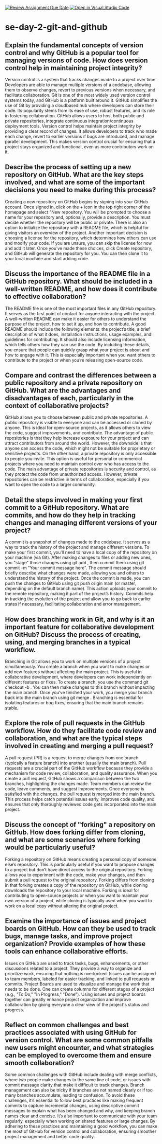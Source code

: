 [![Review Assignment Due Date](https://classroom.github.com/assets/deadline-readme-button-22041afd0340ce965d47ae6ef1cefeee28c7c493a6346c4f15d667ab976d596c.svg)](https://classroom.github.com/a/8wgCKhpZ)
[![Open in Visual Studio Code](https://classroom.github.com/assets/open-in-vscode-2e0aaae1b6195c2367325f4f02e2d04e9abb55f0b24a779b69b11b9e10269abc.svg)](https://classroom.github.com/online_ide?assignment_repo_id=18412510&assignment_repo_type=AssignmentRepo)
# se-day-2-git-and-github
## Explain the fundamental concepts of version control and why GitHub is a popular tool for managing versions of code. How does version control help in maintaining project integrity?

Version control is a system that tracks changes made to a project over time. Developers are able to manage multiple versions of a codebase, allowing them to observe changes, revert to previous versions when necessary, and facilitate collaboration.
Git is one of the most widely used version control systems today, and GitHub is a platform built around it. GitHub simplifies the use of Git by providing a cloudbased hub where developers can store their code. Its popularity stems from its ease of use, robust features, and its role in fostering collaboration. GitHub allows users to host both public and private repositories, integrate continuous integration/continuous deployment tools.
Version control helps maintain project integrity by providing a clear record of changes. It allows developers to track who made each change, revert to earlier versions if bugs are introduced, and manage parallel development. This makes version control crucial for ensuring that a project stays organized and functional, even as more contributors work on it.


## Describe the process of setting up a new repository on GitHub. What are the key steps involved, and what are some of the important decisions you need to make during this process?
Creating a new repository on GitHub begins by signing into your GitHub account. Once signed in, click on the + icon in the top right corner of the homepage and select "New repository. You will be prompted to choose a name for your repository and, optionally, provide a description. You must decide whether the repository will be public or private. There is also an option to initialize the repository with a README file, which is helpful for giving visitors an overview of the project.
Another important decision is choosing a license for the repository, which determines how others can use and modify your code. If you are unsure, you can skip the license for now and add it later. Once you've made these choices, click Create repository, and GitHub will generate the repository for you. You can then clone it to your local machine and start adding code.



## Discuss the importance of the README file in a GitHub repository. What should be included in a well-written README, and how does it contribute to effective collaboration?
The README file is one of the most important files in any GitHub repository. It serves as the first point of contact for anyone interacting with the project. A well-written README can make it easier for others to understand the purpose of the project, how to set it up, and how to contribute.
A good README should include the following elements: the project’s title, a brief description of what it does, installation instructions, usage examples, and guidelines for contributing. It should also include licensing information, which tells others how they can use the code. By including these details, you ensure that people can quickly grasp what your project is about and how to engage with it. This is especially important when you want others to contribute to the project or when you’re releasing open-source code.


## Compare and contrast the differences between a public repository and a private repository on GitHub. What are the advantages and disadvantages of each, particularly in the context of collaborative projects?
GitHub allows you to choose between public and private repositories. A public repository is visible to everyone and can be accessed or cloned by anyone. This is ideal for open-source projects, as it allows others to view the code, suggest improvements, and contribute. The advantage of public repositories is that they help increase exposure for your project and can attract contributors from around the world. However, the downside is that anyone can access the code, which might not be suitable for proprietary or sensitive projects.
On the other hand, a private repository is only accessible to people you invite. This option is useful for personal or commercial projects where you need to maintain control over who has access to the code. The main advantage of private repositories is security and control, as they protect the code from unauthorized access. However, private repositories can be restrictive in terms of collaboration, especially if you want to open the code to a larger community.


## Detail the steps involved in making your first commit to a GitHub repository. What are commits, and how do they help in tracking changes and managing different versions of your project?
A commit is a snapshot of changes made to the codebase. It serves as a way to track the history of the project and manage different versions. To make your first commit, you'll need to have a local copy of the repository on your machine (via Git). After making changes to files or adding new ones, you "stage" those changes using git add <filename>, then commit them using git commit -m "Your commit message here". The commit message should briefly describe what changes were made, allowing you and others to understand the history of the project.
Once the commit is made, you can push the changes to GitHub using git push origin main (or master, depending on the default branch name). This action uploads your commit to the remote repository, making it part of the project’s history. Commits help in tracking the evolution of the project and allow you to go back to earlier states if necessary, facilitating collaboration and error management.




## How does branching work in Git, and why is it an important feature for collaborative development on GitHub? Discuss the process of creating, using, and merging branches in a typical workflow.
Branching in Git allows you to work on multiple versions of a project simultaneously. You create a branch when you want to make changes or add new features without affecting the main project. This is useful in collaborative development, where developers can work independently on different features or fixes.
To create a branch, you use the command git checkout -b <branch-name>. You can then make changes to this branch without impacting the main branch. Once you’ve finished your work, you merge your branch back into the main branch using git merge <branch-name>. Branching is essential for isolating features or bug fixes, ensuring that the main branch remains stable.



## Explore the role of pull requests in the GitHub workflow. How do they facilitate code review and collaboration, and what are the typical steps involved in creating and merging a pull request?
A pull request (PR) is a request to merge changes from one branch (typically a feature branch) into another (usually the main branch). Pull requests are a crucial part of the GitHub workflow because they provide a mechanism for code review, collaboration, and quality assurance.
When you create a pull request, GitHub shows a comparison between the two branches, highlighting the changes made. Team members can review the code, leave comments, and suggest improvements. Once everyone is satisfied with the changes, the pull request is merged into the main branch. This process helps catch potential issues early, improves code quality, and ensures that only thoroughly reviewed code gets incorporated into the main project.



## Discuss the concept of "forking" a repository on GitHub. How does forking differ from cloning, and what are some scenarios where forking would be particularly useful?
Forking a repository on GitHub means creating a personal copy of someone else’s repository. This is particularly useful if you want to propose changes to a project but don’t have direct access to the original repository. Forking allows you to experiment with the code, make your changes, and then submit a pull request to the original repository.
Forking differs from cloning in that forking creates a copy of the repository on GitHub, while cloning downloads the repository to your local machine. Forking is ideal for contributing to open-source projects or when you want to maintain your own version of a project, while cloning is typically used when you want to work on a local copy without altering the original project.



## Examine the importance of issues and project boards on GitHub. How can they be used to track bugs, manage tasks, and improve project organization? Provide examples of how these tools can enhance collaborative efforts.
Issues on GitHub are used to track tasks, bugs, enhancements, or other discussions related to a project. They provide a way to organize and prioritize work, ensuring that nothing is overlooked. Issues can be assigned to team members, labeled for easier tracking, and linked to pull requests or commits.
Project Boards are used to visualize and manage the work that needs to be done. One can create columns for different stages of a project (e.g., "To Do," "In Progress," "Done"). Using issues and project boards together can greatly enhance project organization and improve collaboration by giving everyone a clear view of the project's status and progress.


## Reflect on common challenges and best practices associated with using GitHub for version control. What are some common pitfalls new users might encounter, and what strategies can be employed to overcome them and ensure smooth collaboration?
Some common challenges with GitHub include dealing with merge conflicts, where two people make changes to the same line of code, or issues with commit message clarity that make it difficult to track changes. Branch management can also be tricky if branches are not named clearly or if too many branches accumulate, leading to confusion.
To avoid these challenges, it’s essential to follow best practices like making frequent commits to capture incremental changes, using descriptive commit messages to explain what has been changed and why, and keeping branch names clear and concise. It’s also important to communicate with your team regularly, especially when working on shared features or large changes.
By adhering to these practices and maintaining a good workflow, you can make the most of GitHub for version control and collaboration, ensuring smoother project management and better code quality.

